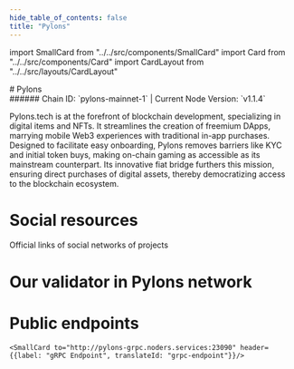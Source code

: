 ```yaml
---
hide_table_of_contents: false
title: "Pylons"
---
```


import SmallCard from "../../src/components/SmallCard"
import Card from "../../src/components/Card"
import CardLayout from "../../src/layouts/CardLayout"

<div class="h1-with-icon icon-pylons">
# Pylons
</div>
###### Chain ID: `pylons-mainnet-1` | Current Node Version: `v1.1.4`


Pylons.tech is at the forefront of blockchain development, specializing in digital items and NFTs. It streamlines the creation of freemium DApps, marrying mobile Web3 experiences with traditional in-app purchases. Designed to facilitate easy onboarding, Pylons removes barriers like KYC and initial token buys, making on-chain gaming as accessible as its mainstream counterpart. Its innovative fiat bridge furthers this mission, ensuring direct purchases of digital assets, thereby democratizing access to the blockchain ecosystem.

# Social resources
Official links of social networks of projects

<CardLayout autoFitEnabled={false}>
    <SmallCard to="https://www.pylons.tech/home/" header={{label: "Website", translateId: "social-telegram"}} iconPath="img/website-icon.svg"/>
    <SmallCard to="https://github.com/Pylons-tech/pylons" header={{label: "GitHub", translateId: "social-telegram"}} iconPath="img/github-icon.svg"/>
    <SmallCard to="https://discord.gg/pylons" header={{label: "Discord", translateId: "social-telegram"}} iconPath="img/discord-icon.svg"/>
    <SmallCard to="https://twitter.com/pylonstech" header={{label: "X", translateId: "social-telegram"}} iconPath="img/x-icon.svg"/>
    
</CardLayout>

# Our validator in Pylons network

<CardLayout autoFitEnabled={true}>
    <Card
        to="https://pylons.explorers.guru/validator/pylovaloper1yc06qqa99vz50jrh64fctt0gvjj7pp7n7029c7"
        header={{
            label: "[NODERS]TEAM",
            translateId: "development-setup",
        }}
        body={{
            label: "Trusted blockchain validator",
        }}
        iconPath="img/kotlin-icon.svg"
    />
</CardLayout>

# Public endpoints 

<CardLayout autoFitEnabled={true}>
    <SmallCard to="https://pylons-rpc.noders.services" header={{label: "RPC Endpoint", translateId: "rpc-endpoint"}}/>
    <SmallCard to="https://pylons-api.noders.services" header={{label: "API Endpoint", translateId: "api-endpoint"}}/>
    
    <SmallCard to="http://pylons-grpc.noders.services:23090" header={{label: "gRPC Endpoint", translateId: "grpc-endpoint"}}/>
</CardLayout>


